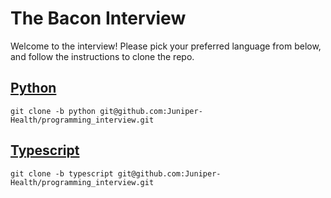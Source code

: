 # The Bacon Interview

Welcome to the interview! Please pick your preferred language from below, and follow the instructions to clone the repo.

## [Python](https://github.com/Juniper-Health/programming_interview/tree/python)

```
git clone -b python git@github.com:Juniper-Health/programming_interview.git
```

## [Typescript](https://github.com/Juniper-Health/programming_interview/tree/typescript)

```
git clone -b typescript git@github.com:Juniper-Health/programming_interview.git
```
